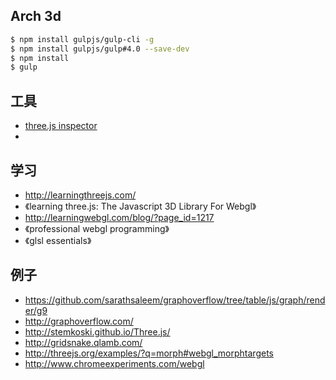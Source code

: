 ## Arch 3d

```sh
$ npm install gulpjs/gulp-cli -g
$ npm install gulpjs/gulp#4.0 --save-dev
$ npm install
$ gulp
```

## 工具

- [three.js inspector](https://chrome.google.com/webstore/detail/threejs-inspector/dnhjfclbfhcbcdfpjaeacomhbdfjbebi)
-
## 学习

- http://learningthreejs.com/
- 《learning three.js: The Javascript 3D Library For Webgl》
- http://learningwebgl.com/blog/?page_id=1217
- 《professional webgl programming》
- 《glsl essentials》

## 例子

- https://github.com/sarathsaleem/graphoverflow/tree/table/js/graph/render/g9
- http://graphoverflow.com/
- http://stemkoski.github.io/Three.js/
- http://gridsnake.qlamb.com/
- http://threejs.org/examples/?q=morph#webgl_morphtargets
- http://www.chromeexperiments.com/webgl
